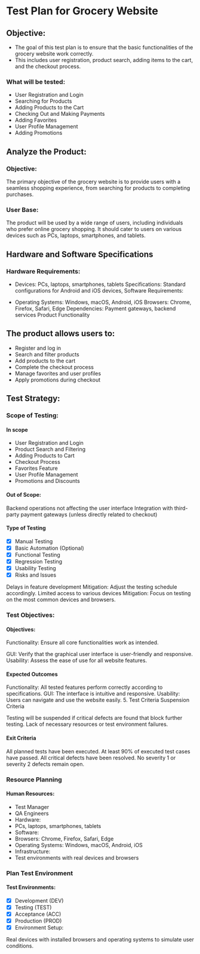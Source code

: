 # Test Plan for Grocery Website
## Objective:
- The goal of this test plan is to ensure that the basic functionalities of the grocery website work correctly.<br>
- This includes user registration, product search, adding items to the cart, and the checkout process.

### What will be tested:

- User Registration and Login
- Searching for Products
- Adding Products to the Cart
- Checking Out and Making Payments
- Adding Favorites
- User Profile Management
- Adding Promotions
   
## Analyze the Product:

### Objective:

The primary objective of the grocery website is to provide users with a seamless shopping experience, from searching for products to completing purchases.

### User Base:

The product will be used by a wide range of users, including individuals who prefer online grocery shopping.
It should cater to users on various devices such as PCs, laptops, smartphones, and tablets.

## Hardware and Software Specifications

### Hardware Requirements:

- Devices: PCs, laptops, smartphones, tablets
Specifications: Standard configurations for Android and iOS devices,
Software Requirements:

- Operating Systems: Windows, macOS, Android, iOS
Browsers: Chrome, Firefox, Safari, Edge
Dependencies: Payment gateways, backend services
Product Functionality

## The product allows users to:

- Register and log in
- Search and filter products
- Add products to the cart
- Complete the checkout process
- Manage favorites and user profiles
- Apply promotions during checkout
   
## Test Strategy:

### Scope of Testing:

#### In scope

- User Registration and Login
- Product Search and Filtering
- Adding Products to Cart
- Checkout Process
- Favorites Feature
- User Profile Management
- Promotions and Discounts

#### Out of Scope:

Backend operations not affecting the user interface
Integration with third-party payment gateways (unless directly related to checkout)

#### Type of Testing

- [x] Manual Testing
- [x] Basic Automation (Optional)
- [x] Functional Testing
- [x] Regression Testing
- [x] Usability Testing
- [x] Risks and Issues

Delays in feature development
Mitigation: Adjust the testing schedule accordingly.
Limited access to various devices
Mitigation: Focus on testing on the most common devices and browsers.

### Test Objectives:

#### Objectives:

Functionality: Ensure all core functionalities work as intended.

GUI: 
Verify that the graphical user interface is user-friendly and responsive.
Usability: Assess the ease of use for all website features.

#### Expected Outcomes

Functionality: All tested features perform correctly according to specifications.
GUI: The interface is intuitive and responsive.
Usability: Users can navigate and use the website easily.
5. Test Criteria
Suspension Criteria

Testing will be suspended if critical defects are found that block further testing.
Lack of necessary resources or test environment failures.

#### Exit Criteria

All planned tests have been executed.
At least 90% of executed test cases have passed.
All critical defects have been resolved.
No severity 1 or severity 2 defects remain open.

### Resource Planning
#### Human Resources:

- Test Manager
- QA Engineers
- Hardware:
- PCs, laptops, smartphones, tablets
- Software:
- Browsers: Chrome, Firefox, Safari, Edge
- Operating Systems: Windows, macOS, Android, iOS
- Infrastructure:
- Test environments with real devices and browsers

### Plan Test Environment
#### Test Environments:

- [x] Development (DEV)
- [x] Testing (TEST)
- [x] Acceptance (ACC)
- [x] Production (PROD)
- [x] Environment Setup:

Real devices with installed browsers and operating systems to simulate user conditions.
